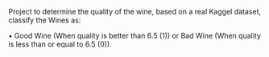Project to determine the quality of the wine, based on a real Kaggel dataset, classify the Wines as: 

• Good Wine (When quality is better than 6.5 (1)) or Bad Wine (When quality is less than or equal to 6.5 (0)).

